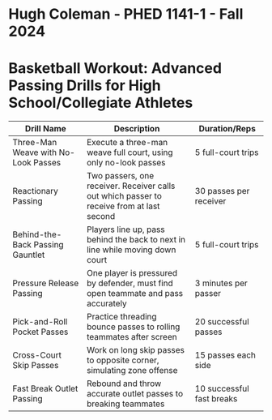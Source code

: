 # Hugh Coleman - PHED 1141-1 - Fall 2024

# Basketball Workout: Advanced Passing Drills for High School/Collegiate Athletes

| Drill Name | Description | Duration/Reps |
|------------|-------------|---------------|
| Three-Man Weave with No-Look Passes | Execute a three-man weave full court, using only no-look passes | 5 full-court trips |
| Reactionary Passing | Two passers, one receiver. Receiver calls out which passer to receive from at last second | 30 passes per receiver |
| Behind-the-Back Passing Gauntlet | Players line up, pass behind the back to next in line while moving down court | 5 full-court trips |
| Pressure Release Passing | One player is pressured by defender, must find open teammate and pass accurately | 3 minutes per passer |
| Pick-and-Roll Pocket Passes | Practice threading bounce passes to rolling teammates after screen | 20 successful passes |
| Cross-Court Skip Passes | Work on long skip passes to opposite corner, simulating zone offense | 15 passes each side |
| Fast Break Outlet Passing | Rebound and throw accurate outlet passes to breaking teammates | 10 successful fast breaks |
